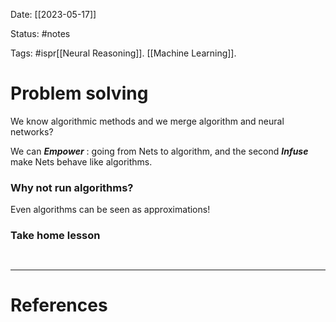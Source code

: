 Date: [[2023-05-17]]

Status: #notes

Tags: #ispr[[Neural Reasoning]]. [[Machine Learning]].

# Problem solving

We know algorithmic methods and we merge algorithm and neural networks?

We can ***Empower*** : going from Nets to algorithm, and the second ***Infuse*** make Nets behave like algorithms.

### Why not run algorithms? 

Even algorithms can be seen as approximations!



### Take home lesson

```ad-summary


```


---
# References

